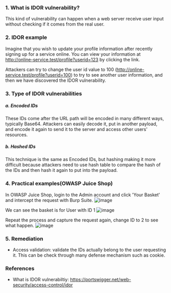 ### 1. What is IDOR vulnerability?

This kind of vulnerability can happen when a web server receive user input without checking if it comes from the real user.

### 2. IDOR example
Imagine that you wish to update your profile information after recently signing up for a service online. You can view your information at http://online-service.test/profile?userid=123 by clicking the link.

Attackers can try to change the user id value to 100 (http://online-service.test/profile?userid=100) to try to see another user information, and then we have discovered the IDOR vulnerability.

### 3. Type of IDOR vulnerabilities
##### a. Encoded IDs
These IDs come after the URL path will be encoded in many different ways, typically Base64. Attackers can easily decode it, put in another payload, and encode it again to send it to the server and access other users' resources.

##### b. Hashed IDs
This technique is the same as Encoded IDs, but hashing making it more difficult because attackers need to use hash table to compare the hash of the IDs and then hash it again to put into the payload.

### 4. Practical examples(OWASP Juice Shop)
In OWASP Juice Shop, login to the Admin account and click 'Your Basket' and intercept the request with Burp Suite.
![image](https://user-images.githubusercontent.com/112114250/220803296-9e37eabb-ec3c-4cfa-aef6-85b4c24b280d.png)

We can see the basket is for User with ID 1
![image](https://user-images.githubusercontent.com/112114250/220803808-4fefc7e6-5c51-41ba-b5da-2ed2c0c5d5da.png)


Repeat the process and capture the request again, change ID to 2 to see what happen.
![image](https://user-images.githubusercontent.com/112114250/220803637-52931708-6077-4589-a038-ec40bafa4d40.png)


### 5. Remediation
- Access validation: validate the IDs actually belong to the user requesting it. This can be check through many defense mechanism such as cookie.

### References

- What is IDOR vulnerabiltiy: https://portswigger.net/web-security/access-control/idor


